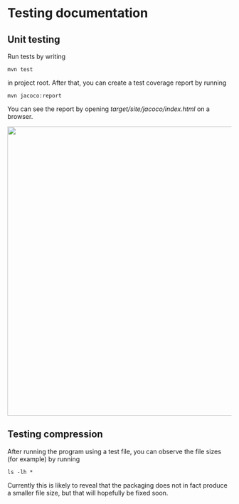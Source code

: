 # Testing documentation

## Unit testing

Run tests by writing

```
mvn test
```

in project root. After that, you can create a test coverage report by running 

```
mvn jacoco:report
```

You can see the report by opening _target/site/jacoco/index.html_ on a browser.

<img src="https://github.com/sainikumara/compressao_sem_perdas/blob/master/documentation/jacoco_2019-06-20.png" width="650">

## Testing compression

After running the program using a test file, you can observe the file sizes (for example) by running

```
ls -lh *
```

Currently this is likely to reveal that the packaging does not in fact produce a smaller file size, but that will hopefully be fixed soon.
